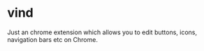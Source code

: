# vind
Just an chrome extension which allows you to edit buttons, icons, navigation bars etc on Chrome.
